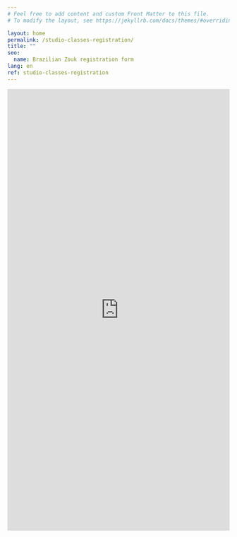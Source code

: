 ```yaml
---
# Feel free to add content and custom Front Matter to this file.
# To modify the layout, see https://jekyllrb.com/docs/themes/#overriding-theme-defaults

layout: home
permalink: /studio-classes-registration/
title: ""
seo:
  name: Brazilian Zouk registration form
lang: en
ref: studio-classes-registration
---
```

<iframe
  frameborder="0"
  height="1000"
  id="ledenbeheer-content"
  src="https://www.ledenbeheer.be/public/459278"
  width="100%"
>
  Laden…
</iframe>
